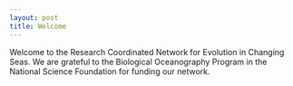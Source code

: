 ```yaml
---
layout: post
title: Welcome
---
```

 
Welcome to the Research Coordinated Network for Evolution in Changing Seas. We are grateful to the Biological Oceanography Program in the National Science Foundation for funding our network.
